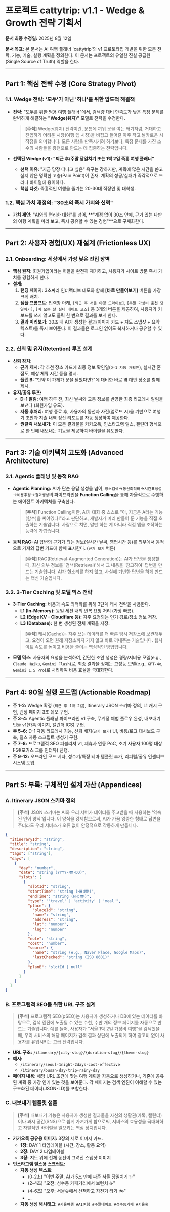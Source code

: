 # 프로젝트 cattytrip: v1.1 - Wedge & Growth 전략 기획서

**문서 최종 수정일:** 2025년 8월 12일

**문서 목표:** 본 문서는 AI 여행 플래너 'cattytrip'의 v1 프로토타입 개발을 위한 모든 전략, 기능, 기술, 실행 계획을 정의한다. 이 문서는 프로젝트의 유일한 진실 공급원(Single Source of Truth) 역할을 한다.

---

## Part 1: 핵심 전략 수정 (Core Strategy Pivot)

### 1.1. Wedge 전략: '모두'가 아닌 '하나'를 위한 압도적 해결책

- **전략:** "모두를 위한 범용 여행 플래너"에서, 검색량 대비 만족도가 낮은 특정 문제를 완벽하게 해결하는 **"Wedge(웨지)"** 모델로 전략을 수정한다.

  > **[주석]** Wedge(웨지) 전략이란, 문틈에 끼워 문을 여는 쐐기처럼, 거대하고 진입하기 어려운 시장(여행 앱 시장)을 비집고 들어갈 아주 작고 날카로운 시작점을 의미합니다. 모든 사람을 만족시키려 하기보다, 특정 문제를 가진 소수의 사람들을 광팬으로 만드는 데 집중하는 전략입니다.

- **선택된 Wedge (v1):** **"퇴근 후/주말 당일치기 또는 1박 2일 즉흥 여행 플래너"**
  - **선택 이유:** "지금 당장 떠나고 싶은" 욕구는 강하지만, 계획에 많은 시간을 쏟고 싶지 않은 명확한 고충(Pain Point)이 존재. 계획의 성공/실패가 즉각적으로 드러나 바이럴에 용이하다.
  - **핵심 타겟:** 즉흥적인 여행을 즐기는 20-30대 직장인 및 대학생.

### 1.2. 핵심 가치 재정의: "30초의 즉시 가치와 신뢰"

- **가치 제안:** "AI와의 편리한 대화"를 넘어, **"계정 없이 30초 안에, 근거 있는 나만의 여행 계획을 미리 보고, 즉시 공유할 수 있는 경험"**으로 구체화한다.

---

## Part 2: 사용자 경험(UX) 재설계 (Frictionless UX)

### 2.1. Onboarding: 세상에서 가장 낮은 진입 장벽

- **핵심 원칙:** 회원가입이라는 허들을 완전히 제거하고, 사용자가 사이트 방문 즉시 가치를 경험하게 한다.
- **설계:**
  1.  **랜딩 페이지:** 3초짜리 인터랙티브 데모와 함께 **[바로 만들어보기]** 버튼을 가장 크게 배치.
  2.  **샘플 프롬프트:** 입력창 아래, `[퇴근 후 서울 야경 드라이브]`, `[주말 가성비 춘천 당일치기]`, `[비 오는 날 실내 데이트 코스]` 등 3개의 버튼을 제공하여, 사용자가 키보드를 쓰지 않고도 클릭 한 번으로 결과를 보게 한다.
  3.  **결과 미리보기:** 30초 내 AI가 생성한 결과(이미지 카드 + 지도 스냅샷 + 요약 텍스트)를 즉시 보여준다. 이 결과물은 로그인 없이도 복사하거나 공유할 수 있다.

### 2.2. 신뢰 및 유지(Retention) 루프 설계

- **신뢰 장치:**
  - **근거 제시:** 각 추천 장소 카드에 최종 정보 확인일(`D-1 자동 재확인`), 실시간 혼잡도, 예상 체류 시간 등을 명시.
  - **플랜 B:** "만약 이 가게가 문을 닫았다면?"에 대비한 바로 옆 대안 장소를 함께 제시.
- **유지/공유 루프:**
  - **D-1 알림:** 여행 하루 전, 최신 날씨와 교통 정보를 반영한 최종 리프레시 알림을 보낸다 (회원가입 유도).
  - **자동 후처리:** 여행 종료 후, 사용자의 동선과 사진(업로드 시)을 기반으로 여행기 초안과 지출 내역 정산 리포트를 자동 생성하여 제공한다.
  - **원클릭 내보내기:** 이 모든 결과물을 카카오톡, 인스타그램 릴스, 캘린더 형식으로 한 번에 내보내는 기능을 제공하여 바이럴을 유도한다.

---

## Part 3: 기술 아키텍처 고도화 (Advanced Architecture)

### 3.1. Agentic 플래닝 및 동적 RAG

- **Agentic Planning:** AI가 단순 응답 생성을 넘어, `장소검색`→`동선최적화`→`시간표생성`→`비용추정`→`결과생성`의 파이프라인을 **Function Calling**을 통해 자율적으로 수행하는 에이전트 아키텍처를 구축한다.
  > **[주석]** Function Calling이란, AI가 대화 중 스스로 "아, 지금은 A라는 기능(함수)을 써야겠다!"라고 판단하고, 개발자가 미리 만들어 둔 기능을 직접 호출하는 기술입니다. 사람으로 치면, 말만 하는 게 아니라 직접 앱을 조작하는 능력에 가깝습니다.
- **동적 RAG:** AI 답변의 근거가 되는 정보(실시간 날씨, 영업시간 등)를 외부에서 동적으로 가져와 답변 카드에 함께 표시한다. (`근거 보기` 버튼)
  > **[주석]** RAG(Retrieval-Augmented Generation)는 AI가 답변을 생성할 때, 최신 외부 정보를 '검색(Retrieval)'해서 그 내용을 '참고하여' 답변을 만드는 기술입니다. AI가 헛소리를 하지 않고, 사실에 기반한 답변을 하게 만드는 핵심 기술입니다.

### 3.2. 3-Tier Caching 및 모델 믹스 전략

- **3-Tier Caching:** 비용과 속도 최적화를 위해 3단계 캐시 전략을 사용한다.
  - **L1 (In-Memory):** 동일 세션 내의 반복 요청 처리 (가장 빠름).
  - **L2 (Edge KV - Cloudflare 등):** 자주 요청되는 인기 경로/장소 정보 저장.
  - **L3 (Database):** 한 번 생성된 전체 계획을 저장.
  > **[주석]** 캐시(Cache)는 자주 쓰는 데이터를 더 빠른 임시 저장소에 보관해두고, 요청이 오면 원래 저장소까지 가지 않고 바로 꺼내주는 기술입니다. 웹사이트 속도를 높이고 비용을 줄이는 핵심적인 방법입니다.
- **모델 믹스:** 사용자의 요청을 분석하여, 간단한 초안 생성은 경량/저비용 모델(e.g., `Claude Haiku`, `Gemini Flash`)로, 최종 결과물 정제는 고성능 모델(e.g., `GPT-4o`, `Gemini 1.5 Pro`)로 처리하여 비용 효율을 극대화한다.

---

## Part 4: 90일 실행 로드맵 (Actionable Roadmap)

- **주 1–2:** Wedge 확정 (`퇴근 후 1박 2일`), Itinerary JSON 스키마 정의, L1 캐시 구현, 랜딩 페이지 3초 데모 구현.
- **주 3–4:** Agentic 플래닝 파이프라인 v1 구축, 무계정 체험 플로우 완성, 내보내기 번들 v1(카톡 이미지, 캘린더 ICS) 구현.
- **주 5–6:** D-1 자동 리프레시 기능, 신뢰 배지(`근거 보기`) UI, 비용/로그 대시보드 구축, 릴스 자동 스크립트 생성기 구현.
- **주 7–8:** 프로그램적 SEO 퍼블리셔 v1, 제휴사 연동 PoC, 초기 사용자 100명 대상 FGI(포커스 그룹 인터뷰) 진행.
- **주 9–12:** 오프라인 모드 베타, 성수기/특정 테마 템플릿 추가, 리퍼럴/공유 인센티브 시스템 도입.

---

## Part 5: 부록: 구체적인 설계 자산 (Appendices)

### A. Itinerary JSON 스키마 정의

> **[주석]** JSON 스키마는 AI와 우리 서버가 데이터를 주고받을 때 사용하는 '약속된 언어 양식'입니다. 이 양식을 강제함으로써, AI가 가끔 엉뚱한 형태로 답변을 주더라도 우리 서비스가 오류 없이 안정적으로 작동하게 만듭니다.

```json
{
  "itineraryId": "string",
  "title": "string",
  "description": "string",
  "tags": ["string"],
  "days": [
    {
      "day": "number",
      "date": "string (YYYY-MM-DD)",
      "slots": [
        {
          "slotId": "string",
          "startTime": "string (HH:MM)",
          "endTime": "string (HH:MM)",
          "type": "'travel' | 'activity' | 'meal'",
          "place": {
            "placeId": "string",
            "name": "string",
            "address": "string",
            "lat": "number",
            "lng": "number"
          },
          "note": "string",
          "cost": "number",
          "source": {
            "name": "string (e.g., Naver Place, Google Maps)",
            "lastChecked": "string (ISO 8601)"
          },
          "planB": "slotId | null"
        }
      ]
    }
  ]
}
```

### B. 프로그램적 SEO를 위한 URL 구조 설계

> **[주석]** 프로그램적 SEO(pSEO)는 사용자가 생성하거나 DB에 있는 데이터를 바탕으로, 검색 엔진에 노출될 수 있는 수천, 수만 개의 정보 페이지를 자동으로 만드는 기술입니다. 예를 들어, 사용자가 "서울 1박 2일 가성비 여행"을 검색했을 때, 우리 서비스의 해당 페이지가 검색 결과 상단에 노출되게 하여 광고비 없이 사용자를 유입시키는 고급 전략입니다.

- **URL 구조:** `/itinerary/{city-slug}/{duration-slug}/{theme-slug}`
- **예시:**
  - `/itinerary/seoul-1night-2days-cost-effective`
  - `/itinerary/busan-day-trip-rainy-day`
- **페이지 내용:** 해당 URL 조건에 맞는 여행 계획을 자동으로 생성하거나, 기존에 공유된 계획 중 가장 인기 있는 것을 보여준다. 각 페이지는 검색 엔진이 이해할 수 있는 구조화된 데이터(JSON-LD)를 포함한다.

### C. 내보내기 템플릿 샘플

> **[주석]** 내보내기 기능은 사용자가 생성한 결과물을 자신의 생활권(카톡, 캘린더)이나 과시 공간(SNS)으로 쉽게 가져가게 함으로써, 서비스의 효용성을 극대화하고 자발적인 바이럴을 일으키는 핵심 장치입니다.

- **카카오톡 공유용 이미지:** 3장의 세로 이미지 카드.
  - **1장:** DAY 1 타임테이블 (시간, 장소, 활동 요약)
  - **2장:** DAY 2 타임테이블
  - **3장:** 지도 위에 전체 동선이 그려진 스냅샷 이미지
- **인스타그램 릴스용 스크립트:**
  - **자동 생성 텍스트:**
    - (0-2초) "이번 주말, AI가 5초 만에 짜준 서울 당일치기 ✨"
    - (2-4초) "오전: 성수동 카페거리에서 브런치 ☕️"
    - (4-6초) "오후: 서울숲에서 산책하고 자전거 타기 🚲"
    - ...
  - **자동 생성 해시태그:** `#서울여행 #AI여행 #주말데이트 #성수동카페 #서울숲`
